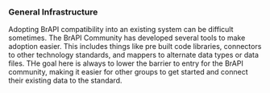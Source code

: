 ### General Infrastructure 

Adopting BrAPI compatibility into an existing system can be difficult sometimes. The BrAPI Community has developed several tools to make adoption easier. This includes things like pre built code libraries, connectors to other technology standards, and mappers to alternate data types or data files. THe goal here is always to lower the barrier to entry for the BrAPI community, making it easier for other groups to get started and connect their existing data to the standard. 
